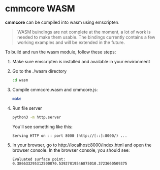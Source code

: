 # cmmcore WASM
**cmmcore** can be compiled into wasm using emscripten.
> WASM buindings are not complete at the moment, a lot of work is needed to make them usable. The bindings currently contains a few working examples and will be extended in the future.

To build and run the wasm module, follow these steps:
1. Make sure emscripten is installed and available in your environment
2. Go to the ./wasm directory
    ```bash
    cd wasm
    ```
3. Compile cmmcore.wasm and cmmcore.js:
    ```bash
    make
    ```
4. Run file server
    ```bash
    python3 -m http.server
    ```
   You'll see something like this:
   ```
   Serving HTTP on :: port 8000 (http://[::]:8000/) ...
   ```

5. In your browser, go to http://localhost:8000/index.html and open the browser console. In the browser console, you should see:
    ```
    Evaluated surface point: 0.386633295312500070.53927819546875010.3723660509375
    ```
